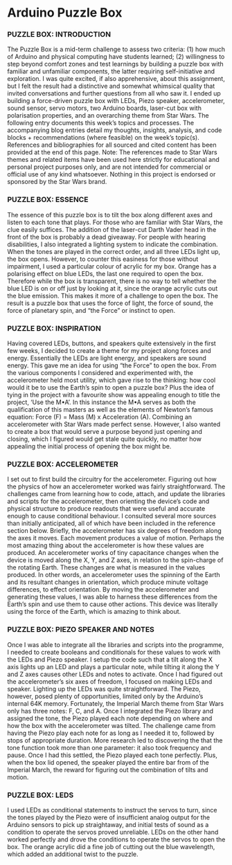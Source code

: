 <h1>Arduino Puzzle Box</h1>

<h3>PUZZLE BOX: INTRODUCTION</h3>
The Puzzle Box is a mid-term challenge to assess two criteria: (1) how much of Arduino and physical computing have students learned; (2) willingness to step beyond comfort zones and test learnings by building a puzzle box with familiar and unfamiliar components, the latter requiring self-initiative and exploration. I was quite excited, if also apprehensive, about this assignment, but I felt the result had a distinctive and somewhat whimsical quality that invited conversations and further questions from all who saw it. I ended up building a force-driven puzzle box with LEDs, Piezo speaker, accelerometer, sound sensor, servo motors, two Arduino boards, laser-cut box with polarisation properties, and an overarching theme from Star Wars. The following entry documents this week’s topics and processes. The accompanying blog entries detail my thoughts, insights, analysis, and code blocks + recommendations (where feasible) on the week’s topic(s). References and bibliographies for all sourced and cited content has been provided at the end of this page. Note: The references made to Star Wars themes and related items have been used here strictly for educational and personal project purposes only, and are not intended for commercial or official use of any kind whatsoever. Nothing in this project is endorsed or sponsored by the Star Wars brand.

<h3>PUZZLE BOX: ESSENCE</h3>
The essence of this puzzle box is to tilt the box along different axes and listen to each tone that plays. For those who are familiar with Star Wars, the clue easily suffices. The addition of the laser-cut Darth Vader head in the front of the box is probably a dead giveaway. For people with hearing disabilities, I also integrated a lighting system to indicate the combination. When the tones are played in the correct order, and all three LEDs light up, the box opens. However, to counter this easiness for those without impairment, I used a particular colour of acrylic for my box. Orange has a polarising effect on blue LEDs, the last one required to open the box. Therefore while the box is transparent, there is no way to tell whether the blue LED is on or off just by looking at it, since the orange acrylic cuts out the blue emission. This makes it more of a challenge to open the box. The result is a puzzle box that uses the force of light, the force of sound, the force of planetary spin, and “the Force” or instinct to open.

<h3>PUZZLE BOX: INSPIRATION</h3>
Having covered LEDs, buttons, and speakers quite extensively in the first few weeks, I decided to create a theme for my project along forces and energy. Essentially the LEDs are light energy, and speakers are sound energy. This gave me an idea for using “the Force” to open the box. From the various components I considered and experimented with, the accelerometer held most utility, which gave rise to the thinking: how cool would it be to use the Earth’s spin to open a puzzle box? Plus the idea of tying in the project with a favourite show was appealing enough to title the project, ‘Use the M•A’. In this instance the M•A serves as both the qualification of this masters as well as the elements of Newton’s famous equation: Force (F) = Mass (M) x Acceleration (A). Combining an accelerometer with Star Wars made perfect sense. However, I also wanted to create a box that would serve a purpose beyond just opening and closing, which I figured would get stale quite quickly, no matter how appealing the initial process of opening the box might be.

<h3>PUZZLE BOX: ACCELEROMETER</h3>
I set out to first build the circuitry for the accelerometer. Figuring out how the physics of how an accelerometer worked was fairly straightforward. The challenges came from learning how to code, attach, and update the libraries and scripts for the accelerometer, then orienting the device’s code and physical structure to produce readouts that were useful and accurate enough to cause conditional behaviour. I consulted several more sources than initially anticipated, all of which have been included in the reference section below. Briefly, the accelerometer has six degrees of freedom along the axes it moves. Each movement produces a value of motion. Perhaps the most amazing thing about the accelerometer is how these values are produced. An accelerometer works of tiny capacitance changes when the device is moved along the X, Y, and Z axes, in relation to the spin-charge of the rotating Earth. These changes are what is measured in the values produced. In other words, an accelerometer uses the spinning of the Earth and its resultant changes in orientation, which produce minute voltage differences, to effect orientation. By moving the accelerometer and generating these values, I was able to harness these differences from the Earth’s spin and use them to cause other actions. This device was literally using the force of the Earth, which is amazing to think about.

<h3>PUZZLE BOX: PIEZO SPEAKER AND NOTES</h3>
Once I was able to integrate all the libraries and scripts into the programme, I needed to create booleans and conditionals for these values to work with the LEDs and Piezo speaker. I setup the code such that a tilt along the X axis lights up an LED and plays a particular note, while tilting it along the Y and Z axes causes other LEDs and notes to activate. Once I had figured out the accelerometer’s six axes of freedom, I focused on making LEDs and speaker. Lighting up the LEDs was quite straightforward. The Piezo, however, posed plenty of opportunities, limited only by the Arduino’s internal 64K memory. Fortunately, the Imperial March theme from Star Wars only has three notes: F, C, and A. Once I integrated the Piezo library and assigned the tone, the Piezo played each note depending on where and how the box with the accelerometer was tilted. The challenge came from having the Piezo play each note for as long as I needed it to, followed by stops of appropriate duration. More research led to discovering the that the tone function took more than one parameter: it also took frequency and pause. Once I had this settled, the Piezo played each tone perfectly. Plus, when the box lid opened, the speaker played the entire bar from of the Imperial March, the reward for figuring out the combination of tilts and motion.

<h3>PUZZLE BOX: LEDS</h3>
I used LEDs as conditional statements to instruct the servos to turn, since the tones played by the Piezo were of insufficient analog output for the Arduino sensors to pick up straightaway, and initial tests of sound as a condition to operate the servos proved unreliable. LEDs on the other hand worked perfectly and drove the conditions to operate the servos to open the box. The orange acrylic did a fine job of cutting out the blue wavelength, which added an additional twist to the puzzle.

